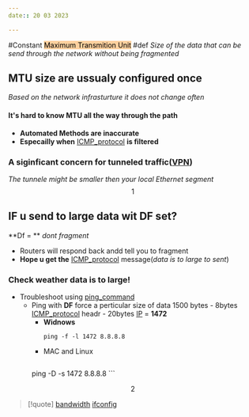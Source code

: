 ```yaml
---
date:: 20 03 2023

---
```

#Constant 
 <mark style="background: #FFB86CA6;">Maximum Transmition Unit</mark>
#def *Size of the data that can be send through the network without being fragmented*

## MTU size are ussualy configured once
*Based on the network infrasturture it does not change often*

#### It's hard to know MTU all the way through the path 
- **Automated Methods are inaccurate**
- **Especailly when** [ICMP_protocol](/ICMP_protocol.md) **is filtered**

### A siginficant concern for tunneled  traffic([VPN](/VPN.md))
*The tunnele might be smaller then your local Ethernet segment*
$$1$$

## IF u send to large data wit DF set?
**Df = ** *dont fragment*
- Routers will respond back andd tell you to fragment
- **Hope u get the** [ICMP_protocol](/ICMP_protocol.md) message(*data is to large to sent*)
### Check weather data is to large!
- Troubleshoot using [ping_command](/ping_command.md)
	- Ping with **DF** force a perticular size of data
	  1500 bytes - 8bytes [ICMP_protocol](/ICMP_protocol.md) headr - 20bytes [IP](/obisdian_ntoes/notes_obsidian/ZPythonref/DjangoFramework/Network+/Ref_OSI/IP.md) = **1472**
		- **Widnows**
		  ```
		  ping -f -l 1472 8.8.8.8 
		  ```
		- MAC and Linux
		  ```
		ping -D -s 1472 8.8.8.8
		  ```

$$2$$
>[!quote] 
>[bandwidth](/obisdian_ntoes/notes_obsidian/ZPythonref/DjangoFramework/Network+/Phisicall/bandwidth.md) [ifconfig](/obisdian_ntoes/notes_obsidian/Penetration/ifconfig.md) 